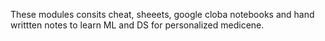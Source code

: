 These modules consits cheat, sheeets, google cloba notebooks and hand writtten notes to learn ML and DS for personalized medicene.
